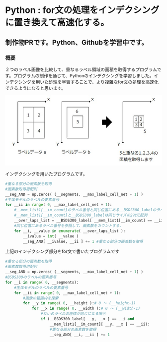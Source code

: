 # Python : for文の処理をインデクシングに置き換えて高速化する。
## 制作物PRです。Python、Githubを学習中です。

### 概要
２つのラベル画像を比較して、重なるラベル領域の面積を取得するプログラムです。プログラムの制作を通じて、Pythonのインデクシングを学習しました。インデクシングを用いた処理を学習することで、より複雑なfor文の処理を高速化できるようになると思います。

![Screenshot of a comment on a GitHub issue showing an image, added in the Markdown, of an Octocat smiling and raising a tentacle.](/fig.1.jpg)

インデクシングを用いたプログラムです。
```python
#重なる部分の画素数を取得
#画素数取得用配列
__seg_AND = np.zeros( (__segments, __max_label_cell_net + 1) )
#生体モデルのラベルの要素番号
for __ii in range( 0, __max_label_cell_net + 1):
    #__mem_list1[__im_count]のラベル番号と同じ位置にある__BSDS300_labelのラベル番号のリストを取得
    #__mem_list1[__im_count]と__BSDS300_labelは同じサイズの2次元配列
    __over_laps_list = __BSDS300_label[ __mem_list1[__im_count] == __ii ]
    #同じ位置にあるラベル番号を参照して、画素数をカウントする．
    for __i, __value in enumerate( __over_laps_list ):
        __ivalue = int( __value )
        __seg_AND[ __ivalue, __ii ] += 1 #重なる部分の画素数を取得
```

上記のインデクシング部分をfor文で書いたプログラムです

```python
#重なる部分の画素数を取得
#画素数取得用配列
__seg_AND = np.zeros( (__segments, __max_label_cell_net + 1) )
#BSDS300のラベルの要素番号
for __i in range( 0, __segments):
    #生体モデルのラベルの要素番号
    for __ii in range( 0, __max_label_cell_net + 1):
        #画像の範囲内を探索
        for __y in range( 0, __height ):# 0 ～ (__height-1)
            for __x in range( 0, __width ):# 0 ～ (__width-1)
                #互いのラベルの座標が同じになる場合
                if (__BSDS300_label[ __y, __x ] == __i and
                    __mem_list1[__im_count][ __y, __x ] == __ii):
                    #重なる部分の画素数を取得
                    __seg_AND[ __i, __ii ] += 1
```